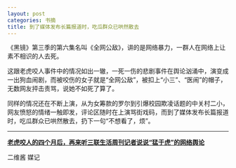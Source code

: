 ```yaml
---
layout: post
categories: 书摘
title: 到了媒体发布长篇报道时，吃瓜群众已哄然散去
---
```


《黑镜》第三季的第六集名叫《全网公敌》，讲的是网络暴力，一群人在网络上让素不相识的人去死。

这跟老虎咬人事件中的情况如出一辙，一死一伤的悲剧事件在舆论汹涌中，演变成一出狗血闹剧，而被咬伤的女子就是“全网公敌”，被扣上“小三”、“医闹”的帽子，无数网友抨击责骂，说她不如死了算了。

同样的情况还在不断上演，从为女筹款的罗尔到引爆校园欺凌话题的中关村二小，网友愤怒的情绪一触即发，评论区随时在上演骂街戏码，而到了媒体发布长篇报道时，吃瓜群众已哄然散去，扔下一句“不想看了，烦”。

---

**[老虎咬人的四个月后，再来听三联生活周刊记者说说“猛于虎”的网络舆论](https://mp.weixin.qq.com/s/Rnyq_-Kp6mALNmaP3Hj7gA)**

二维酱 媒记



